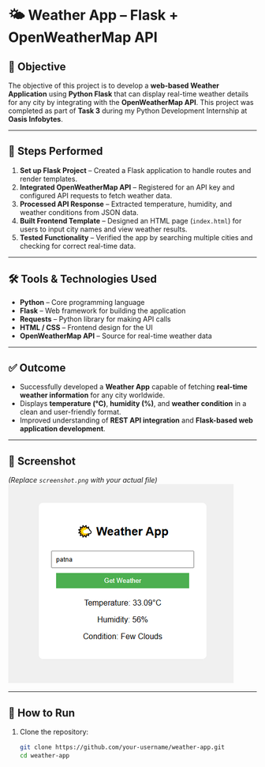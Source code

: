 # 🌤 Weather App – Flask + OpenWeatherMap API  

## 📌 Objective  
The objective of this project is to develop a **web-based Weather Application** using **Python Flask** that can display real-time weather details for any city by integrating with the **OpenWeatherMap API**. This project was completed as part of **Task 3** during my Python Development Internship at **Oasis Infobytes**.  

---

## 🔄 Steps Performed  
1. **Set up Flask Project** – Created a Flask application to handle routes and render templates.  
2. **Integrated OpenWeatherMap API** – Registered for an API key and configured API requests to fetch weather data.  
3. **Processed API Response** – Extracted temperature, humidity, and weather conditions from JSON data.  
4. **Built Frontend Template** – Designed an HTML page (`index.html`) for users to input city names and view weather results.  
5. **Tested Functionality** – Verified the app by searching multiple cities and checking for correct real-time data.  

---

## 🛠 Tools & Technologies Used  
- **Python** – Core programming language  
- **Flask** – Web framework for building the application  
- **Requests** – Python library for making API calls  
- **HTML / CSS** – Frontend design for the UI  
- **OpenWeatherMap API** – Source for real-time weather data  

---

## ✅ Outcome  
- Successfully developed a **Weather App** capable of fetching **real-time weather information** for any city worldwide.  
- Displays **temperature (°C)**, **humidity (%)**, and **weather condition** in a clean and user-friendly format.  
- Improved understanding of **REST API integration** and **Flask-based web application development**.  

---

## 📸 Screenshot  
*(Replace `screenshot.png` with your actual file)*  
![Weather App Screenshot](image.png)  

---

## 🚀 How to Run  
1. Clone the repository:  
   ```bash
   git clone https://github.com/your-username/weather-app.git
   cd weather-app
